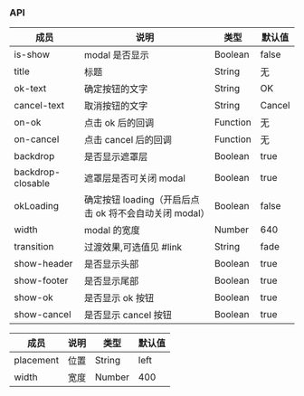 ### API

| 成员              | 说明                                                   | 类型     | 默认值 |
| ----------------- | ------------------------------------------------------ | -------- | ------ |
| is-show           | modal 是否显示                                         | Boolean  | false  |
| title             | 标题                                                   | String   | 无     |
| ok-text           | 确定按钮的文字                                         | String   | OK     |
| cancel-text       | 取消按钮的文字                                         | String   | Cancel |
| on-ok             | 点击 ok 后的回调                                       | Function | 无     |
| on-cancel         | 点击 cancel 后的回调                                   | Function | 无     |
| backdrop          | 是否显示遮罩层                                         | Boolean  | true   |
| backdrop-closable | 遮罩层是否可关闭 modal                                 | Boolean  | true   |
| okLoading         | 确定按钮 loading（开启后点击 ok 将不会自动关闭 modal） | Boolean  | false  |
| width             | modal 的宽度                                           | Number   | 640    |
| transition        | 过渡效果,可选值见 #link                                | String   | fade   |
| show-header       | 是否显示头部                                           | Boolean  | true   |
| show-footer       | 是否显示尾部                                           | Boolean  | true   |
| show-ok           | 是否显示 ok 按钮                                       | Boolean  | true   |
| show-cancel       | 是否显示 cancel 按钮                                   | Boolean  | true   |

| 成员      | 说明 | 类型   | 默认值 |
| --------- | ---- | ------ | ------ |
| placement | 位置 | String | left   |
| width     | 宽度 | Number | 400    |
